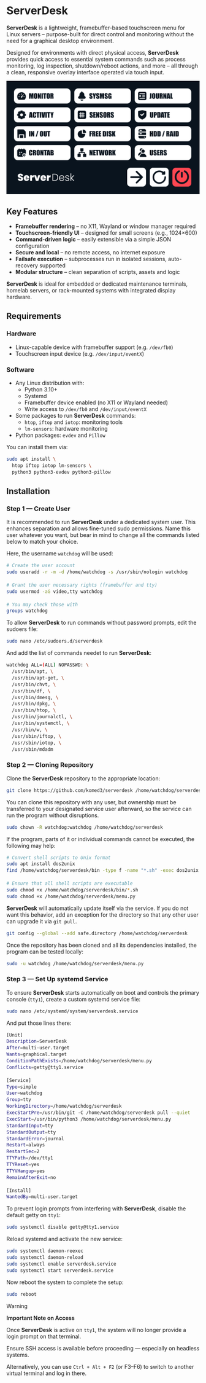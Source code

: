 # ServerDesk

**ServerDesk** is a lightweight, framebuffer-based touchscreen menu for Linux servers – purpose-built for direct control and monitoring without the need for a graphical desktop environment.

Designed for environments with direct physical access, **ServerDesk** provides quick access to essential system commands such as process monitoring, log inspection, shutdown/reboot actions, and more – all through a clean, responsive overlay interface operated via touch input.

![Overlay](./assets/menu.png)

## Key Features

- **Framebuffer rendering** – no X11, Wayland or window manager required
- **Touchscreen-friendly UI** – designed for small screens (e.g., 1024×600)
- **Command-driven logic** – easily extensible via a simple JSON configuration
- **Secure and local** – no remote access, no internet exposure
- **Failsafe execution** – subprocesses run in isolated sessions, auto-recovery supported
- **Modular structure** – clean separation of scripts, assets and logic

**ServerDesk** is ideal for embedded or dedicated maintenance terminals, homelab servers, or rack-mounted systems with integrated display hardware.

## Requirements

### Hardware

- Linux-capable device with framebuffer support (e.g. `/dev/fb0`)
- Touchscreen input device (e.g. `/dev/input/eventX`)

### Software

- Any Linux distribution with:
  - Python 3.10+
  - Systemd
  - Framebuffer device enabled (no X11 or Wayland needed)
  - Write access to `/dev/fb0` and `/dev/input/eventX`
- Some packages to run **ServerDesk** commands:
  - `htop`, `iftop` and `iotop`: monitoring tools
  - `lm-sensors`: hardware monitoring
- Python packages: `evdev` and `Pillow`

You can install them via:

```bash
sudo apt install \
  htop iftop iotop lm-sensors \
  python3 python3-evdev python3-pillow
```

## Installation

### Step 1 — Create User

It is recommended to run **ServerDesk** under a dedicated system user. This enhances separation and allows fine-tuned sudo permissions. Name this user whatever you want, but bear in mind to change all the commands listed below to match your choice.

Here, the username `watchdog` will be used:

```bash
# Create the user account
sudo useradd -r -m -d /home/watchdog -s /usr/sbin/nologin watchdog

# Grant the user necessary rights (framebuffer and tty)
sudo usermod -aG video,tty watchdog

# You may check those with
groups watchdog
```

To allow **ServerDesk** to run commands without password prompts, edit the sudoers file:

```bash
sudo nano /etc/sudoers.d/serverdesk
```

And add the list of commands needet to run **ServerDesk**:

```bash
watchdog ALL=(ALL) NOPASSWD: \
  /usr/bin/apt, \
  /usr/bin/apt-get, \
  /usr/bin/chvt, \
  /usr/bin/df, \
  /usr/bin/dmesg, \
  /usr/bin/dpkg, \
  /usr/bin/htop, \
  /usr/bin/journalctl, \
  /usr/bin/systemctl, \
  /usr/bin/w, \
  /usr/sbin/iftop, \
  /usr/sbin/iotop, \
  /usr/sbin/mdadm
```

### Step 2 — Cloning Repository

Clone the **ServerDesk** repository to the appropriate location:

```bash
git clone https://github.com/komed3/serverdesk /home/watchdog/serverdesk
```

You can clone this repository with any user, but ownership must be transferred to your designated service user afterward, so the service can run the program without disruptions.

```bash
sudo chown -R watchdog:watchdog /home/watchdog/serverdesk
```

If the program, parts of it or individual commands cannot be executed, the following may help:

```bash
# Convert shell scripts to Unix format
sudo apt install dos2unix
find /home/watchdog/serverdesk/bin -type f -name "*.sh" -exec dos2unix {} +

# Ensure that all shell scripts are executable
sudo chmod +x /home/watchdog/serverdesk/bin/*.sh
sudo chmod +x /home/watchdog/serverdesk/menu.py
```

**ServerDesk** will automatically update itself via the service. If you do not want this behavior, add an exception for the directory so that any other user can upgrade it via `git pull`.

```bash
git config --global --add safe.directory /home/watchdog/serverdesk
```

Once the repository has been cloned and all its dependencies installed, the program can be tested locally:

```bash
sudo -u watchdog /home/watchdog/serverdesk/menu.py
```

### Step 3 — Set Up systemd Service

To ensure **ServerDesk** starts automatically on boot and controls the primary console (`tty1`), create a custom systemd service file:

```bash
sudo nano /etc/systemd/system/serverdesk.service
```

And put those lines there:

```bash
[Unit]
Description=ServerDesk
After=multi-user.target
Wants=graphical.target
ConditionPathExists=/home/watchdog/serverdesk/menu.py
Conflicts=getty@tty1.service

[Service]
Type=simple
User=watchdog
Group=tty
WorkingDirectory=/home/watchdog/serverdesk
ExecStartPre=/usr/bin/git -C /home/watchdog/serverdesk pull --quiet
ExecStart=/usr/bin/python3 /home/watchdog/serverdesk/menu.py
StandardInput=tty
StandardOutput=tty
StandardError=journal
Restart=always
RestartSec=2
TTYPath=/dev/tty1
TTYReset=yes
TTYVHangup=yes
RemainAfterExit=no

[Install]
WantedBy=multi-user.target
```

To prevent login prompts from interfering with **ServerDesk**, disable the default getty on `tty1`:

```bash
sudo systemctl disable getty@tty1.service
```

Reload systemd and activate the new service:

```bash
sudo systemctl daemon-reexec
sudo systemctl daemon-reload
sudo systemctl enable serverdesk.service
sudo systemctl start serverdesk.service
```

Now reboot the system to complete the setup:

```bash
sudo reboot
```

> [!WARNING]
> **Important Note on Access**
>
> Once **ServerDesk** is active on `tty1`, the system will no longer provide a login prompt on that terminal.
>
> Ensure SSH access is available before proceeding — especially on headless systems.
>
> Alternatively, you can use `Ctrl + Alt + F2` (or F3–F6) to switch to another virtual terminal and log in there.
